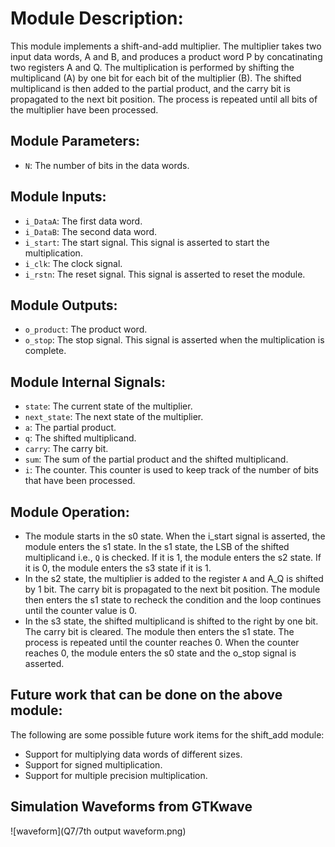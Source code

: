 # Module Description:
This module implements a shift-and-add multiplier. The multiplier takes two input data words, A and B, and produces a product word P by concatinating two registers A and Q. The multiplication is performed by shifting the multiplicand (A) by one bit for each bit of the multiplier (B). The shifted multiplicand is then added to the partial product, and the carry bit is propagated to the next bit position. The process is repeated until all bits of the multiplier have been processed.

## Module Parameters:

- ```N```: The number of bits in the data words.

## Module Inputs:

* ```i_DataA```: The first data word.
* ```i_DataB```: The second data word.
* ```i_start```: The start signal. This signal is asserted to start the multiplication.
* ```i_clk```: The clock signal.
* ```i_rstn```: The reset signal. This signal is asserted to reset the module.

## Module Outputs:

* ```o_product```: The product word.
* ```o_stop```: The stop signal. This signal is asserted when the multiplication is complete.

## Module Internal Signals:

* ```state```: The current state of the multiplier.
* ```next_state```: The next state of the multiplier.
* ```a```: The partial product.
* ```q```: The shifted multiplicand.
* ```carry```: The carry bit.
* ```sum```: The sum of the partial product and the shifted multiplicand.
* ```i```: The counter. This counter is used to keep track of the number of bits that have been processed.

## Module Operation:

- The module starts in the s0 state. When the i_start signal is asserted, the module enters the s1 state. In the s1 state, the LSB of the shifted multiplicand i.e., ```Q``` is checked. If it is 1, the module enters the s2 state. If it is 0, the module enters the s3 state if it is 1.
- In the s2 state, the multiplier is added to the register ```A``` and A_Q is shifted by 1 bit. The carry bit is propagated to the next bit position. The module then enters the s1 state to recheck the condition and the loop continues until the counter value is 0.
- In the s3 state, the shifted multiplicand is shifted to the right by one bit. The carry bit is cleared. The module then enters the s1 state. The process is repeated until the counter reaches 0. When the counter reaches 0, the module enters the s0 state and the o_stop signal is asserted.


## Future work that can be done on the above module:

The following are some possible future work items for the shift_add module:

* Support for multiplying data words of different sizes.
* Support for signed multiplication.
* Support for multiple precision multiplication.

## Simulation Waveforms from GTKwave
![waveform](Q7/7th output waveform.png)
